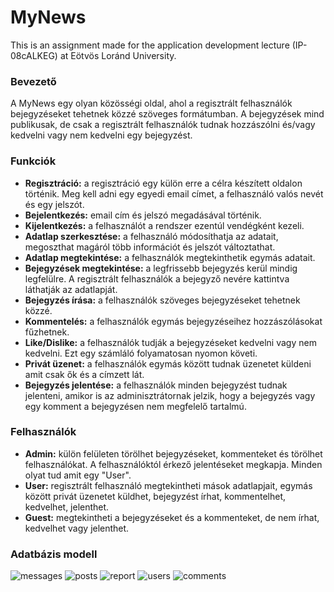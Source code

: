 # MyNews

This is an assignment made for the application development lecture (IP-08cALKEG) at Eötvös Loránd University.

### Bevezető
A MyNews egy olyan közösségi oldal, ahol a regisztrált felhasználók bejegyzéseket tehetnek közzé szöveges formátumban. A bejegyzések mind publikusak, de csak a regisztrált felhasználók tudnak hozzászólni és/vagy kedvelni vagy nem kedvelni egy bejegyzést.

### Funkciók
- **Regisztráció:** a regisztráció egy külön erre a célra készített oldalon történik. Meg kell adni egy egyedi email címet, a felhasználó valós nevét és egy jelszót.
- **Bejelentkezés:** email cím és jelszó megadásával történik.
- **Kijelentkezés:** a felhasználót a rendszer ezentúl vendégként kezeli. 
- **Adatlap szerkesztése:** a felhasználó módosíthatja az adatait, megoszthat magáról több információt és jelszót változtathat.
- **Adatlap megtekintése:** a felhasználók megtekinthetik egymás adatait.
- **Bejegyzések megtekintése:** a legfrissebb bejegyzés kerül mindig legfelülre. A regisztrált felhasználók a bejegyző nevére kattintva láthatják az adatlapját.
- **Bejegyzés írása:** a felhasználók szöveges bejegyzéseket tehetnek közzé.
- **Kommentelés:** a felhasználók egymás bejegyzéseihez hozzászólásokat fűzhetnek.
- **Like/Dislike:** a felhasználók tudják a bejegyzéseket kedvelni vagy nem kedvelni. Ezt egy számláló folyamatosan nyomon követi.
- **Privát üzenet:** a felhasználók egymás között tudnak üzenetet küldeni amit csak ők és a címzett lát.
- **Bejegyzés jelentése:** a felhasználók minden bejegyzést tudnak jelenteni, amikor is az adminisztrátornak jelzik, hogy a bejegyzés vagy egy komment a bejegyzésen nem megfelelő tartalmú.

### Felhasználók
- **Admin:** külön felületen törölhet bejegyzéseket, kommenteket és törölhet felhasználókat. A felhasználóktól érkező jelentéseket megkapja. Minden olyat tud amit egy "User".
- **User:** regisztrált felhasználó megtekintheti mások adatlapjait, egymás között privát üzenetet küldhet, bejegyzést írhat, kommentelhet, kedvelhet, jelenthet.
- **Guest:** megtekintheti a bejegyzéseket és a kommenteket, de nem írhat, kedvelhet vagy jelenthet.

### Adatbázis modell
![messages](https://user-images.githubusercontent.com/32630836/31410359-b1322b28-ae0e-11e7-9af8-be0149e6bfea.png)
![posts](https://user-images.githubusercontent.com/32630836/31410360-b14bf72e-ae0e-11e7-9345-8638a3b5a693.png)
![report](https://user-images.githubusercontent.com/32630836/31410361-b166531c-ae0e-11e7-8b07-c8a1582cc491.png)
![users](https://user-images.githubusercontent.com/32630836/31410363-b184b172-ae0e-11e7-8750-143b824c9ce4.png)
![comments](https://user-images.githubusercontent.com/32630836/31410364-b19de656-ae0e-11e7-940a-e324ff29c400.png)
